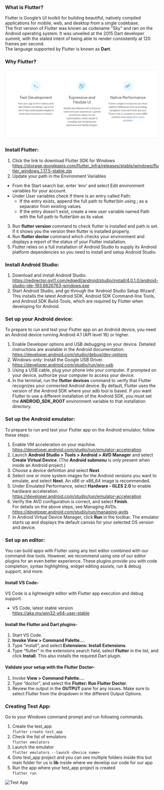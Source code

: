 ### What is Flutter?  
Flutter is Google’s UI toolkit for building beautiful, natively compiled applications for mobile, web, and desktop from a single codebase.  
The first version of Flutter was known as codename "Sky" and ran on the Android operating system. It was unveiled at the 2015 Dart developer summit, with the stated intent of being able to render consistently at 120 frames per second.  
The language supported by Flutter is known as __Dart__.  

### Why Flutter?  

<img src="imgs/adv_flutter.JPG" alt="Advantages of Flutter">  

### Install Flutter:  

1. Click the link to download Flutter SDK for Windows  
   https://storage.googleapis.com/flutter_infra/releases/stable/windows/flutter_windows_1.17.5-stable.zip   
2. Update your path in the Environment Variables    
- From the Start search bar, enter ‘env’ and select Edit environment variables for your account.
- Under User variables check if there is an entry called Path:
  - If the entry exists, append the full path to flutter\bin using ; as a separator from existing values.
  - If the entry doesn’t exist, create a new user variable named Path with the full path to flutter\bin as its value.  
3. Run __flutter version__ command to check flutter is installed and path is set. If it shows you the version then flutter is installed properly.  
4. Run __flutter doctor__ command which checks your environment and displays a report of the status of your Flutter installation.  
5. Flutter relies on a full installation of Android Studio to supply its Android platform dependencies so you need to install and setup Android Studio.  

### Install Android Studio:  

1. Download and install Android Studio.
   https://redirector.gvt1.com/edgedl/android/studio/install/4.0.1.0/android-studio-ide-193.6626763-windows.exe
2. Start Android Studio, and go through the ‘Android Studio Setup Wizard’. This installs the latest Android SDK, Android SDK Command-line Tools, and Android SDK Build-Tools, which are required by Flutter when developing for Android.  

### Set up your Android device:  
To prepare to run and test your Flutter app on an Android device, you need an Android device running Android 4.1 (API level 16) or higher.  

1. Enable Developer options and USB debugging on your device. Detailed instructions are available in the Android documentation.  
   https://developer.android.com/studio/debug/dev-options
2. Windows-only: Install the Google USB Driver.  
   https://developer.android.com/studio/run/win-usb
3. Using a USB cable, plug your phone into your computer. If prompted on your device, authorize your computer to access your device.  
4. In the terminal, run the __flutter devices__ command to verify that Flutter recognizes your connected Android device. By default, Flutter uses the version of the Android SDK where your adb tool is based. If you want Flutter to use a different installation of the Android SDK, you must set the __ANDROID_SDK_ROOT__ environment variable to that installation directory.  

### Set up the Android emulator:  
To prepare to run and test your Flutter app on the Android emulator, follow these steps:

1. Enable VM acceleration on your machine.
   https://developer.android.com/studio/run/emulator-acceleration
2. Launch __Android Studio > Tools > Android > AVD Manager__ and select __Create Virtual Device__. (The __Android submenu__ is only present when inside an Android project.)  
3. Choose a device definition and select __Next__.  
4. Select one or more system images for the Android versions you want to emulate, and select __Next__. An x86 or x86_64 image is recommended.  
5. Under Emulated Performance, select __Hardware - GLES 2.0__ to enable hardware acceleration.  
   https://developer.android.com/studio/run/emulator-acceleration
6. Verify the AVD configuration is correct, and select __Finish__.  
   For details on the above steps, see Managing AVDs.  
   https://developer.android.com/studio/run/managing-avds
7. In Android Virtual Device Manager, click __Run__ in the toolbar. The emulator starts up and displays the default canvas for your selected OS version and device.  

### Set up an editor:  
You can build apps with Flutter using any text editor combined with our command-line tools. However, we recommend using one of our editor plugins for an even better experience. These plugins provide you with code completion, syntax highlighting, widget editing assists, run & debug support, and more.  

#### Install VS Code-  
VS Code is a lightweight editor with Flutter app execution and debug support.
- VS Code, latest stable version  
  https://aka.ms/win32-x64-user-stable  

#### Install the Flutter and Dart plugins-  
1. Start VS Code.  
2. __Invoke View > Command Palette…__.
3. Type “install”, and select __Extensions: Install Extensions__.  
4. Type “flutter” in the extensions search field, select __Flutter__ in the list, and click __Install__. This also installs the required Dart plugin.  

#### Validate your setup with the Flutter Doctor-  

1. Invoke __View > Command Palette…__.  
2. Type “doctor”, and select the __Flutter: Run Flutter Doctor__.  
3. Review the output in the __OUTPUT__ pane for any issues. Make sure to select Flutter from the dropdown in the different Output Options.  

### Creating Test App:  
Go to your Windows command prompt and run following commands.  

1. Create the test_app    
```flutter create test_app```  
2. Check the list of emulators    
```flutter emulators```  
3. Launch the emulator  
```flutter emulators --launch <Device name>```    
4. Goto test_app project and you can see multiple folders inside this but main folder for us is __lib__ inside where we develop our code for our app  
5. Run the app where your test_app project is created  
```flutter run```  

<img src="imgs/test_app.JPG" alt="Test App">  



